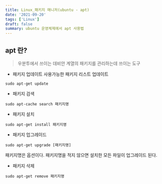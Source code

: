 ```yaml
---
title: Linux_패키지 매니저(ubuntu - apt)
date: '2021-09-20'
tags: ['Linux']
draft: false
summary: ubuntu 운영체제에서 apt 사용법
---
```


## apt 란?

> 우분투에서 쓰이는 데비안 계열의 패키지를 관리하는데 쓰이는 도구

- 패키지 업데이트
  사용가능한 패키지 리스트 업데이트

```
sudo apt-get update
```

- 패키지 검색

```
sudo apt-cache search 패키지명
```

- 패키지 설치

```
sudo apt-get install 패키지명
```

- 패키지 업그레이드

```
sudo apt-get upgrade [패키지명]
```

패키지명은 옵션이다. 패키지명을 적지 않으면 설치한 모든 파일이 업그레이드 된다.

- 패키지 삭제

```
sudo apt-get remove 패키지명
```
